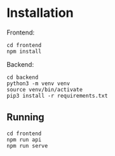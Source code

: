 # Installation

Frontend:

```
cd frontend
npm install
```

Backend:

```
cd backend
python3 -m venv venv
source venv/bin/activate
pip3 install -r requirements.txt
```

## Running

```
cd frontend
npm run api
npm run serve
```
